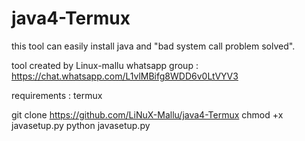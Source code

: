 # java4-Termux
this tool can easily install java and "bad system call problem solved".

tool created by Linux-mallu 
whatsapp group : https://chat.whatsapp.com/L1vlMBifg8WDD6v0LtVYV3

requirements : termux


>
git clone https://github.com/LiNuX-Mallu/java4-Termux
chmod +x javasetup.py
python javasetup.py
